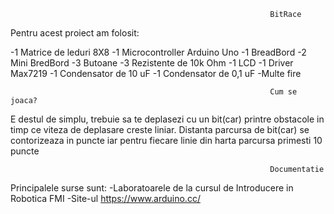 
                                                              BitRace



Pentru acest proiect am folosit:

-1 Matrice de leduri 8X8
-1 Microcontroller Arduino Uno
-1 BreadBord
-2 Mini BredBord
-3 Butoane
-3 Rezistente de 10k Ohm
-1 LCD
-1 Driver Max7219
-1 Condensator de 10 uF
-1 Condensator de 0,1 uF
-Multe fire

                                                    
                                                              Cum se joaca?


 E destul de simplu, trebuie sa te deplasezi cu un bit(car) printre obstacole in timp ce viteza de deplasare creste liniar.
 Distanta parcursa de bit(car) se contorizeaza in puncte iar pentru fiecare linie din harta parcursa primesti 10 puncte
 
 
                                                              Documentatie 


 Principalele surse sunt:
 -Laboratoarele de la cursul de Introducere in Robotica FMI
 -Site-ul https://www.arduino.cc/
  
